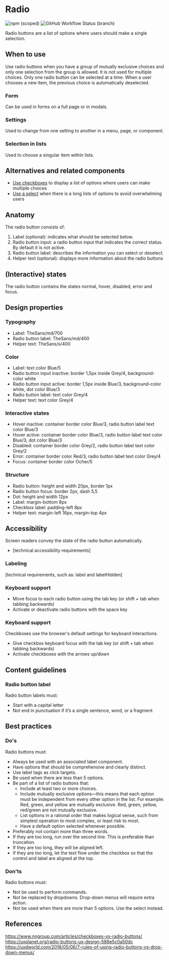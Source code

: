 # Radio

![npm (scoped)](https://img.shields.io/npm/v/@gemeente-denhaag/radio?logo=npm&style=flat-square)
![GitHub Workflow Status (branch)](https://img.shields.io/github/workflow/status/Gemeente-Denhaag/denhaag-component-library/Build%20and%20deploy%20Storybook%20to%20Azure%20Web%20App/master?logo=github&style=flat-square)

Radio buttons are a list of options where users should make a single selection.

## When to use

Use radio buttons when you have a group of mutually exclusive choices and only one selection from the group is allowed. It is not used for multiple choices. Only one radio button can be selected at a time. When a user chooses a new item, the previous choice is automatically deselected.

### Form
Can be used in forms on a full page or in modals.

### Settings
Used to change from one setting to another in a menu, page, or component.

### Selection in lists
Used to choose a singular item within lists.

## Alternatives and related components

- [Use checkboxes](../?path=/docs/components-input-checkbox--default) to display a list of options where users can make multiple choices
- [Use a select](../?path=/docs/components-input-select--default) when there is a long lists of options to avoid overwhelming users

## Anatomy

The radio button consists of:

1. Label (optional): indicates what should be selected below.
2. Radio button input: a radio button input that indicates the correct status. By default it is not active.
3. Radio button label: describes the information you can select or deselect.
4. Helper text (optional): displays more information about the radio buttons

## (Interactive) states

The radio button contains the states normal, hover, disabled, error and focus.

## Design properties

### Typography
- Label: TheSans/md/700
- Radio button label: TheSans/md/400
- Helper text: TheSans/s/400

### Color
- Label: text color  Blue/5
- Radio button input inactive: border 1,5px inside Grey/4, background-color white
- Radio button input active: border 1,5px inside Blue/3, background-color white, dot color Blue/3
- Radio button label: text color Grey/4
- Helper text: text color Grey/4

### Interactive states
- Hover inactive: container border color Blue/3, radio button label text color Blue/3
- Hover active: container border color Blue/3, radio button label text color Blue/3, dot color Blue/3
- Disabled: container border color Grey/2, radio button label text color Grey/2
- Error: container border color Red/3, radio button label text color Grey/4
- Focus: container border color Ocher/5

### Structure
- Radio button: height and width 20px, border 1px
- Radio button focus: border 2px, dash 5,5
- Dot: height and width 12px
- Label: margin-bottom 8px
- Checkbox label: padding-left 8px
- Helper text: margin-left 16px, margin-top	4px

## Accessibility

Screen readers convey the state of the radio button automatically.
- [technical accessibility requirements]

### Labeling
[technical requirements, such as: label and labelHidden]

### Keyboard support
- Move focus to each radio button using the tab key (or shift + tab when tabbing backwards)
- Activate or deactivate radio buttons with the space key

### Keyboard support
Checkboxes use the browser's default settings for keyboard interactions.

- Give checkbox keyboard focus with the tab key (or shift + tab when tabbing backwards)
- Activate checkboxes with the arrows up/down

## Content guidelines

### Radio button label
Radio button labels must:

- Start with a capital letter
- Not end in punctuation if it’s a single sentence, word, or a fragment

## Best practices

### Do's
Radio buttons must:

- Always be used with an associated label component.
- Have options that should be comprehensive and clearly distinct.
- Use label tags as click targets.
- Be used when there are less than 5 options.
- Be part of a list of radio buttons that:
   - Include at least two or more choices.
   - Include mutually exclusive options—this means that each option must be independent from every other option in the list. For example: Red, green, and yellow are mutually exclusive. Red, green, yellow, red/green are not mutually exclusive.
   - List options in a rational order that makes logical sense, such from simplest operation to most complex, or least risk to most.
   - Have a default option selected whenever possible.
- Preferably not contain more than three words.
- If they are too long, run over the second line. This is preferable than truncation.
- If they are too long, they will be aligned left.
- If they are too long, let the text flow under the checkbox so that the control and label are aligned at the top.

### Don'ts
Radio buttons must:

- Not be used to perform commands.
- Not be replaced by dropdowns. Drop-down menus will require extra action.
- Not be used when there are more than 5 options. Use the select instead.


## References

https://www.nngroup.com/articles/checkboxes-vs-radio-buttons/ <br/>
https://uxplanet.org/radio-buttons-ux-design-588e5c0a50dc <br/>
https://uxdworld.com/2018/05/06/7-rules-of-using-radio-buttons-vs-drop-down-menus/
